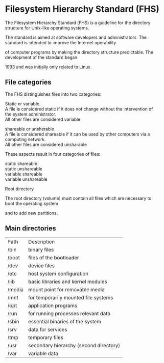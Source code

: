 # Filesystem Hierarchy Standard (FHS)

The Filesystem Hierarchy Standard (FHS) is a guideline for the directory structure for Unix-like operating systems.

The standard is aimed at software developers and administrators. The standard is intended to improve the Internet operability

of computer programs by making the directory structure predictable. The development of the standard began

1993 and was initially only related to Linux.

## File categories

The FHS distinguishes files into two categories:

Static or variable.  
A file is considered static if it does not change without the intervention of the system administrator.  
All other files are considered variable

shareable or unsherable  
A file is considered shareable if it can be used by other computers via a computing network.  
All other files are considered unsharable

These aspects result in four categories of files:

static shareable  
static unshareable  
variable shareable  
variable unshareable

Root directory

The root directory (volume) must contain all files which are necessary to boot the operating system

and to add new partitions.

## Main directories

<table><tbody><tr><td>Path</td><td>Description</td></tr><tr><td>/bin</td><td>binary files</td></tr><tr><td>/boot</td><td>files of the bootloader</td></tr><tr><td>/dev</td><td>device files</td></tr><tr><td colspan="1">/etc</td><td colspan="1">host system configuration</td></tr><tr><td colspan="1">/lib</td><td colspan="1">basic libraries and kernel modules</td></tr><tr><td colspan="1">/media</td><td colspan="1">mount point for removable media</td></tr><tr><td colspan="1">/mnt</td><td colspan="1">for temporarily mounted file systems</td></tr><tr><td colspan="1">/opt</td><td colspan="1">application programs</td></tr><tr><td colspan="1">/run</td><td colspan="1">for running processes relevant data</td></tr><tr><td colspan="1">/sbin</td><td colspan="1">essential binaries of the system</td></tr><tr><td colspan="1">/srv</td><td colspan="1">data for services</td></tr><tr><td colspan="1">/tmp</td><td colspan="1">temporary files</td></tr><tr><td colspan="1">/usr</td><td colspan="1">secondary hierarchy (second directory)</td></tr><tr><td colspan="1">/var</td><td colspan="1">variable data</td></tr></tbody></table>
